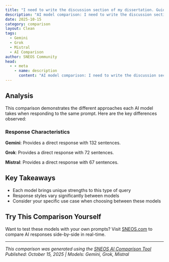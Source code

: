```yaml
---
title: "I need to write the discussion section of my dissertation. Guide me: 1) Integrate findings across studies or papers"
description: "AI model comparison: I need to write the discussion section of my dissertation. Guide me: 1) Integrate findings across st..."
date: 2025-10-15
category: comparison
layout: Clean
tags:
  - Gemini
  - Grok
  - Mistral
  - AI Comparison
author: SNEOS Community
head:
  - - meta
    - name: description
      content: "AI model comparison: I need to write the discussion section of my dissertation. Guide me: 1) Integrate findings across studies or papers..."
---
```


<ChatComparison
  title="I need to write the discussion section of my dissertation. Guide me: 1) Integrate findings across studies or papers"
  prompt="I need to write the discussion section of my dissertation. Guide me: 1) Integrate findings across studies or papers"
  :responses='{"Gemini": "The discussion section is where your dissertation truly comes alive, transforming a collection of studies or papers into a coherent, significant contribution to your field. Integrating findings across multiple studies or papers is perhaps the most critical task in this section. It\u0027s where you demonstrate the *added value* of your entire dissertation, showing how the parts fit together to form a greater whole.\n\nHere\u2019s a comprehensive guide to help you effectively integrate findings across your studies or papers:\n\n---\n\n## 1. Integrating Findings Across Studies or Papers\n\nThe goal here is **synthesis, not just summary**. You\u0027re not just repeating the findings of each chapter; you\u0027re showing how they connect, build upon each other, and collectively answer your overarching dissertation question(s) and advance your field.\n\n### Core Principles for Integration:\n\n1.  **Revisit Your Overarching Dissertation Question/Goal:** This is your North Star. Every integrated point should somehow relate back to how your combined studies address this central question.\n2.  **Think Holistically:** Your dissertation is a single, unified work. How do your individual studies/papers contribute to this single argument or understanding?\n3.  **Identify the \u0022Story\u0022:** What narrative unfolds when you look at all your studies together? Do they trace a progression? Do they explore different facets of the same phenomenon?\n4.  **Beyond \u0022And then I did this...\u0022:** Avoid simply listing your studies. Instead, focus on the *themes*, *constructs*, or *phenomena* that cut across them.\n\n### Step-by-Step Strategies for Integration:\n\n#### A. Pre-Writing/Planning Phase:\n\n1.  **Create a \u0022Synthesis Matrix\u0022 or Outline:**\n    *   Draw a table or create an outline.\n    *   **Columns:** Your individual studies/papers (e.g., \u0022Chapter 3 Study 1,\u0022 \u0022Chapter 4 Study 2,\u0022 \u0022Chapter 5 Paper 3\u0022).\n    *   **Rows:**\n        *   **Key Findings:** What was the *most significant* finding from each?\n        *   **Key Concepts/Variables:** Which theoretical concepts or variables were central to each study? How were they measured or explored?\n        *   **Theoretical Contributions:** How did each study individually advance theory?\n        *   **Methodological Approaches:** Were there common or distinct methods? Why?\n        *   **Limitations:** What were the main limitations of each study?\n        *   **Implications:** What were the practical or policy implications of each?\n        *   **Next Steps/Future Research:** What did each study suggest for future work?\n\n    *   **Analyze the Matrix:** Look for patterns, overlaps, convergences, and divergences *across the rows*. This is where the magic happens.\n\n2.  **Identify Overarching Themes:**\n    *   Based on your matrix, what are the 2-4 major themes or arguments that emerge from *all* your studies? These will become the headings of your integrated discussion.\n    *   Examples: \u0022The Role of [Concept A] in [Phenomenon B],\u0022 \u0022Mechanisms of Change,\u0022 \u0022Moderating Factors,\u0022 \u0022Developmental Trajectories,\u0022 \u0022Cross-Cultural Perspectives.\u0022\n\n#### B. Writing the Integrated Discussion:\n\n1.  **Start with a Strong Overview:**\n    *   Briefly restate your overarching dissertation question/problem.\n    *   State your major, overarching conclusion or contribution that *emerges from all studies combined*. This is your core argument.\n    *   Preview the main themes you will discuss in the section.\n    *   *Example:* \u0022This dissertation, comprising three empirical studies, sought to [overarching aim]. Collectively, the findings illuminate [major overarching contribution] by consistently demonstrating [Theme 1] and uncovering novel insights into [Theme 2], which provides a more nuanced understanding of [your field].\u0022\n\n2.  **Develop Thematic Sections (Most Recommended Approach):**\n    *   Instead of discussing Study 1, then Study 2, then Study 3, structure your discussion around the **themes** you identified.\n    *   **For each theme:**\n        *   **Introduce the theme:** Clearly state the integrated point you are making.\n        *   **Draw evidence from *all relevant studies*:** Synthesize the findings. How does Study 1 contribute to this theme? How does Study 2 build upon or complement it? Does Study 3 offer a different perspective or extend it?\n        *   **Highlight Convergence:** Point out where your studies agree and reinforce each other. Use phrases like: \u0022A consistent finding across Studies 1 and 3 was...\u0022, \u0022Collectively, these investigations provide robust evidence that...\u0022, \u0022This series of studies strongly suggests...\u0022\n        *   **Address Divergence or Nuance:** If findings differ between studies, explain *why*. This demonstrates critical thinking and deep understanding. Is it due to:\n            *   Methodological differences (e.g., sample, context, measures)?\n            *   Different theoretical lenses?\n            *   Different levels of analysis?\n            *   Unforeseen variables?\n            *   *Example:* \u0022While Study 1 demonstrated [X] in a laboratory setting, Study 2, conducted in a naturalistic environment, revealed a more complex interplay with [Y], suggesting the importance of context in moderating this effect.\u0022\n        *   **Connect to Literature (Integrated):** How do these integrated findings relate to the broader existing literature? Do they challenge, extend, or confirm existing theories/models *in a cumulative way*?\n        *   **Discuss Integrated Theoretical/Practical Implications:** What new theoretical propositions or practical recommendations emerge *from the combined evidence*?\n\n3.  **Trace the Narrative/Cumulative Argument:**\n    *   Show how each study contributes to a developing understanding.\n    *   *Example:* \u0022Study 1 established the foundational relationship between A and B. Building upon this, Study 2 delved deeper into the mediating mechanisms of this relationship, demonstrating the critical role of C. Finally, Study 3 extended these findings to a novel population/context, revealing important boundary conditions.\u0022\n\n4.  **Synthesize Overarching Contributions:**\n    *   **Theoretical:** How do all your findings together advance or refine existing theories, or even propose a new one?\n    *   **Methodological:** Did your series of studies offer new ways to measure or investigate phenomena? Did the combination of methods offer unique insights?\n    *   **Practical/Applied:** What are the major actionable insights that policy-makers, practitioners, or stakeholders can take away from your collective work?\n\n### Language and Phrasing for Integration:\n\nUse clear, connective language to weave your studies together:\n\n*   \u0022Collectively, these studies...\u0022\n*   \u0022A consistent theme emerging across all investigations is...\u0022\n*   \u0022Building on the findings of Study 1, Study 2 further demonstrates...\u0022\n*   \u0022The results of this dissertation, taken as a whole, indicate...\u0022\n*   \u0022While Study A indicated X, the deeper exploration in Study B reveals Y, suggesting a more nuanced understanding of...\u0022\n*   \u0022Convergent evidence from across the three studies suggests...\u0022\n*   \u0022This series of studies provides robust support for...\u0022\n*   \u0022The interplay between [concept A] (explored in Study 1) and [concept B] (examined in Study 2) is critical...\u0022\n*   \u0022Taken together, these findings offer a comprehensive understanding of...\u0022\n*   \u0022This dissertation extends previous work by...\u0022\n\n### Common Pitfalls to Avoid:\n\n*   **\u0022Chapter-by-Chapter Summary\u0022:** The biggest mistake is simply summarizing each study one after the other without making explicit connections.\n*   **Ignoring Discrepancies:** Don\u0027t just present convergent findings. Address and explain any divergences; it strengthens your argument.\n*   **Lack of Overarching Narrative:** Make sure there\u0027s a clear \u0022story\u0022 being told by your combined research.\n*   **Repetitive Language:** Vary your transition phrases and avoid starting every paragraph with \u0022Study 1 found...\u0022\n*   **Introducing New Findings:** The discussion is for interpreting and integrating *existing* findings, not presenting new data.\n*   **Getting Bogged Down in Detail:** Keep the focus on the main findings and their synthesis. Detailed results belong in the results chapters.\n\n---\n\nBy following these guidelines, you\u0027ll transform your discussion section from a simple summary into a powerful synthesis that clearly articulates the significant, integrated contribution of your dissertation. Remember, this is your opportunity to demonstrate your mastery of the subject matter and your ability to conduct programmatic research.", "Grok": "### Guide to Writing the Discussion Section: Integrating Findings Across Studies or Papers\n\nThe Discussion section of a dissertation is where you interpret your results, connect them to the broader literature, and highlight implications. A key challenge\u2014and strength\u2014is integrating findings from multiple studies or papers within your own research (e.g., from different experiments, chapters, or referenced works). This shows synthesis, not just summary, demonstrating how your work builds on, challenges, or extends existing knowledge. Below, I\u0027ll guide you step by step, focusing on integration as requested.\n\n#### Step 1: Prepare by Organizing Your Findings and Literature\nBefore writing, map out the key elements:\n- **List your core findings**: Summarize results from each study/paper in your dissertation (e.g., \u0022Study 1 showed X via qualitative analysis; Study 2 replicated X quantitatively but added Y\u0022).\n- **Identify themes or patterns**: Look for common threads, contradictions, or gaps. Ask: How do findings reinforce each other? Where do they diverge? What external studies (from your lit review) align or contrast?\n- **Gather key references**: Pull 5\u201310 pivotal papers/studies. Note how they relate (e.g., \u0022Smith et al. (2020) found similar patterns in Z context, but my multi-study approach reveals nuance in W\u0022).\n- **Tip**: Use a table or mind map to visualize connections. This prevents siloed discussion and ensures integration feels organic.\n\n#### Step 2: Structure the Integration in Your Discussion\nOrganize the section logically, weaving in cross-study synthesis rather than treating each finding in isolation. A common structure:\n- **Start with an overview**: Briefly restate your main findings holistically. E.g., \u0022Across the three studies in this dissertation, a consistent theme emerges: [core pattern], which aligns with [key external study] but extends it by [your contribution].\u0022\n- **Integrate by theme, not by study**: Group findings thematically to show synthesis.\n  - **Example**: If your dissertation has studies on climate policy impacts (Study 1: economic effects; Study 2: social effects; external papers on environmental effects), discuss under a \u0022multi-dimensional impact\u0022 theme: \u0022The economic barriers identified in Study 1 (e.g., 20% cost increase) mirror those in Jones (2019), while Study 2\u0027s social findings (e.g., community resistance) challenge Green\u0027s (2021) optimistic model, suggesting integrated policies must address both\u2014as evidenced by the combined analysis in Chapter 4.\u0022\n- **Handle consistencies and discrepancies**: Explicitly connect them.\n  - Consistencies: \u0022Findings from Study 1 and Patel et al. (2022) converge on [shared outcome], reinforcing the generalizability of [theory].\u0022\n  - Discrepancies: \u0022Unlike Lee (2018), who reported no effect in urban settings, my rural-focused Study 3 shows [divergence], likely due to [contextual factor], highlighting a need for context-specific models.\u0022\n- **Link back to your research questions/hypotheses**: For each integrated point, tie it to your study\u0027s aims. E.g., \u0022This cross-study integration supports Hypothesis 1, extending prior work by [novel insight].\u0022\n- **End with broader implications**: Synthesize how the integrated findings advance the field. E.g., \u0022Collectively, these results from my studies and the literature underscore [implication], informing future policy/practice.\u0022\n\n#### Step 3: Best Practices for Effective Integration\n- **Balance depth and brevity**: Aim for 20\u201330% of the Discussion on integration (e.g., 1,000\u20132,000 words in a 10,000-word section). Avoid exhaustive summaries\u2014focus on interpretation.\n- **Use transitional language**: Phrases like \u0022Building on this,\u0022 \u0022In contrast,\u0022 \u0022This aligns with/extends,\u0022 or \u0022Taken together\u0022 signal connections.\n- **Avoid common pitfalls**:\n  - Don\u0027t just list findings: Integration means analysis (e.g., explain *why* patterns emerge).\n  - Cite strategically: Weave in 2\u20134 references per paragraph, prioritizing recent/high-impact ones.\n  - Maintain objectivity: Use evidence-based language (e.g., \u0022suggests\u0022 vs. \u0022proves\u0022).\n- **Word count and flow**: If your dissertation is multi-paper based, dedicate subsections (e.g., \u0022Synthesis Across Studies\u0022). Ensure smooth transitions to limitations and future work.\n- **Ethical note**: Attribute ideas clearly to avoid plagiarism; use tools like Zotero for citation management.\n\n#### Example Snippet (Hypothetical Psychology Dissertation)\n\u0022Integrating findings from Studies 1 and 2 with prior literature reveals a nuanced model of cognitive bias in decision-making. Study 1\u0027s experimental results (e.g., 15% bias reduction via intervention) align with Kahneman\u0027s (2011) prospect theory, while Study 2\u0027s longitudinal data extends this by showing sustained effects over 6 months\u2014contrasting Tversky et al.\u0027s (1981) short-term focus. This synthesis across my work and foundational papers suggests interventions should target both immediate heuristics and long-term habits, addressing a gap in applied psychology.\u0022\n\nIf this is for a specific field or you have details on your findings/studies, share more for tailored advice (e.g., next: discussing implications or limitations). Revise iteratively\u2014read aloud for cohesion. Good luck with your dissertation!", "Mistral": "Writing the discussion section of your dissertation is a critical step, as it allows you to interpret your findings, relate them to existing literature, and draw meaningful conclusions. Here\u2019s a step-by-step guide to help you integrate findings across studies or papers:\n\n### 1. **Introduction to the Discussion Section**\n   - **Restate the Research Questions/Hypotheses:** Begin by briefly restating your research questions or hypotheses. This sets the context for the discussion.\n   - **Summarize Key Findings:** Provide a concise summary of the main findings from your studies or papers. This helps readers recall the key points before you delve into the discussion.\n\n### 2. **Integrate Findings Across Studies or Papers**\n   - **Compare and Contrast Findings:** Discuss how the findings from different studies or papers compare and contrast with each other. Highlight any consistent patterns or discrepancies.\n   - **Identify Common Themes:** Look for common themes or trends that emerge across the studies. This can help in identifying overarching conclusions.\n   - **Explain Differences:** If there are differences in findings, explain possible reasons for these discrepancies. Consider methodological differences, sample characteristics, or contextual factors.\n   - **Use Tables or Figures:** If applicable, use tables or figures to visually integrate and compare findings. This can make complex data more accessible.\n\n### 3. **Relate Findings to Existing Literature**\n   - **Contextualize Findings:** Place your findings within the broader context of existing literature. Discuss how your results support, contradict, or extend previous research.\n   - **Cite Relevant Studies:** Cite relevant studies that support or challenge your findings. This helps to situate your work within the academic discourse.\n   - **Identify Gaps:** Highlight any gaps in the literature that your findings address or reveal. This can set the stage for future research.\n\n### 4. **Interpret the Significance of Your Findings**\n   - **Theoretical Implications:** Discuss the theoretical implications of your findings. How do they contribute to the theoretical framework of your field?\n   - **Practical Implications:** Consider the practical implications of your findings. How can they be applied in real-world settings?\n   - **Policy Implications:** If applicable, discuss any policy implications. How might your findings influence policy decisions?\n\n### 5. **Address Limitations**\n   - **Acknowledge Limitations:** Be transparent about the limitations of your studies. Discuss any methodological, sample, or contextual limitations that might affect the generalizability of your findings.\n   - **Suggest Future Research:** Based on the limitations and gaps identified, suggest areas for future research. This shows that you are aware of the boundaries of your work and are thinking ahead.\n\n### 6. **Draw Conclusions**\n   - **Summarize Key Points:** Summarize the key points discussed in the section. This helps to reinforce the main takeaways.\n   - **Provide Final Thoughts:** Offer any final thoughts or reflections on your findings and their implications. This can include broader insights or speculations about the future direction of the field.\n\n### Example Structure:\n\n1. **Introduction to the Discussion Section**\n   - Restate research questions/hypotheses.\n   - Summarize key findings.\n\n2. **Integrate Findings Across Studies or Papers**\n   - Compare and contrast findings.\n   - Identify common themes.\n   - Explain differences.\n   - Use tables or figures if applicable.\n\n3. **Relate Findings to Existing Literature**\n   - Contextualize findings.\n   - Cite relevant studies.\n   - Identify gaps.\n\n4. **Interpret the Significance of Your Findings**\n   - Theoretical implications.\n   - Practical implications.\n   - Policy implications.\n\n5. **Address Limitations**\n   - Acknowledge limitations.\n   - Suggest future research.\n\n6. **Draw Conclusions**\n   - Summarize key points.\n   - Provide final thoughts.\n\n### Tips:\n- **Be Clear and Concise:** Avoid jargon and ensure your writing is clear and concise.\n- **Use Transition Words:** Use transition words to guide the reader through your discussion (e.g., \u0022moreover,\u0022 \u0022however,\u0022 \u0022in contrast\u0022).\n- **Proofread:** Carefully proofread your discussion section to ensure it is free of errors and flows logically.\n\nBy following this guide, you can effectively integrate findings across studies or papers and create a compelling discussion section for your dissertation."}' published-date="{DateTime.UtcNow:HH:mm}"
/>

## Analysis

This comparison demonstrates the different approaches each AI model takes when responding to the same prompt. Here are the key differences observed:

### Response Characteristics

**Gemini**: Provides a direct response with 132 sentences. 

**Grok**: Provides a direct response with 72 sentences. 

**Mistral**: Provides a direct response with 67 sentences. 

## Key Takeaways

- Each model brings unique strengths to this type of query
- Response styles vary significantly between models
- Consider your specific use case when choosing between these models

## Try This Comparison Yourself

Want to test these models with your own prompts? Visit [SNEOS.com](https://sneos.com) to compare AI responses side-by-side in real-time.

---

*This comparison was generated using the [SNEOS AI Comparison Tool](https://sneos.com)*
*Published: October 15, 2025 | Models: Gemini, Grok, Mistral*

